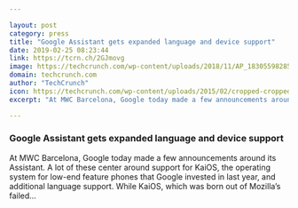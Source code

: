 ```yaml
---

layout: post
category: press
title: "Google Assistant gets expanded language and device support"
date: 2019-02-25 08:23:44
link: https://tcrn.ch/2GJmovg
image: https://techcrunch.com/wp-content/uploads/2018/11/AP_18305598285182.jpg?w=657
domain: techcrunch.com
author: "TechCrunch"
icon: https://techcrunch.com/wp-content/uploads/2015/02/cropped-cropped-favicon-gradient.png?w=180
excerpt: "At MWC Barcelona, Google today made a few announcements around its Assistant. A lot of these center around support for KaiOS, the operating system for low-end feature phones that Google invested in last year, and additional language support. While KaiOS, which was born out of Mozilla’s failed…"

---
```


### Google Assistant gets expanded language and device support

At MWC Barcelona, Google today made a few announcements around its Assistant. A lot of these center around support for KaiOS, the operating system for low-end feature phones that Google invested in last year, and additional language support. While KaiOS, which was born out of Mozilla’s failed…